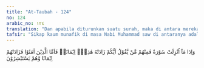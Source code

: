 ```yaml
---
title: "At-Taubah - 124"
no: 124
arabic_no: ١٢٤
translation: "Dan apabila diturunkan suatu surah, maka di antara mereka (orang-orang munafik) ada yang berkata, “Siapakah di antara kamu yang bertambah imannya dengan (turunnya) surah ini?” Adapun orang-orang yang beriman, maka surah ini menambah imannya, dan mereka merasa gembira."
tafsir: "Sikap kaum munafik di masa Nabi Muhammad saw di antaranya adalah apabila ayat-ayat Al-Qur'an diturunkan kepada beliau dan disampaikan kepada mereka, maka di antara mereka itu ada yang bertanya kepada teman-temannya baik dari kalangan munafik sendiri maupun teman-teman mereka dari kaum Muslimin yang lemah imannya bahwa siapakah di antara mereka yang bertambah imannya dengan turunnya surah ini. Ini meyakinkan bahwa Al-Qur'an ini benar-benar dari Allah bahwa Muhammad itu benar-benar pesuruh Allah, bahwa tiap-tiap ayat Al-Qur'an merupakan mukjizat bagi Muhammad, dan bahwa Al-Qur'an itu bukan buatan Muhammad.\n\nJika diperhatikan pertanyaan orang munafik yang tersebut dalam ayat-ayat ini, dirasakan bahwa pertanyaan itu bukanlah maksudnya untuk menanyakan sesuatu yang tidak diketahui, tetapi menunjukkan apa yang menjadi isi hati mereka; yaitu mereka belum percaya kepada Rasulullah, sekalipun mulut mereka telah mengakuinya. Bahkan mereka ingin agar orang-orang Islam yang lemah imannya menjadi seperti mereka pula. Seandainya tidak ada penyakit di dalam hati orang-orang munafik itu, pasti mereka mengetahui bahwa iman yang sesungguhnya yang disertai dengan ketundukan dan penghambaan diri kepada Allah, karena telah merasakan dan meyakini kekuasaan-Nya, pasti akan bertambah dengan mendengar dan membaca ayat-ayat Al-Qur'an, apalagi jika langsung mendengarnya dari Rasulullah saw sendiri.\n\nSifat-sifat munafik ini diterangkan dalam firman-Nya:\n\nMereka menipu Allah dan orang-orang yang beriman, padahal mereka hanyalah menipu diri sendiri tanpa mereka sadari. Dalam hati mereka ada penyakit, lalu Allah menambah penyakitnya itu; dan mereka mendapat azab yang pedih, karena mereka berdusta. (al-Baqarah/2: 9-10)\n\nMengenai kesan terhadap ayat-ayat Al-Qur'an dalam hati orang-orang yang beriman diterangkan dalam firman Allah:\n\nSebenarnya, (Al-Qur'an) itu adalah ayat-ayat yang jelas di dalam dada orang-orang yang berilmu. Hanya orang-orang yang zalim yang mengingkari ayat-ayat Kami. (al-'Ankabut/29: 49)\n\nPertanyaan orang-orang munafik itu dijawab Allah dengan ungkapan yang tersebut pada akhir ayat ini yang maksudnya adalah orang-orang yang beriman, maka surah ini menambah imannya dan mereka merasa gembira."
---
```


وَاِذَا مَآ اُنْزِلَتْ سُوْرَةٌ فَمِنْهُمْ مَّنْ يَّقُوْلُ اَيُّكُمْ زَادَتْهُ هٰذِهٖٓ اِيْمَانًاۚ فَاَمَّا الَّذِيْنَ اٰمَنُوْا فَزَادَتْهُمْ اِيْمَانًا وَّهُمْ يَسْتَبْشِرُوْنَ
